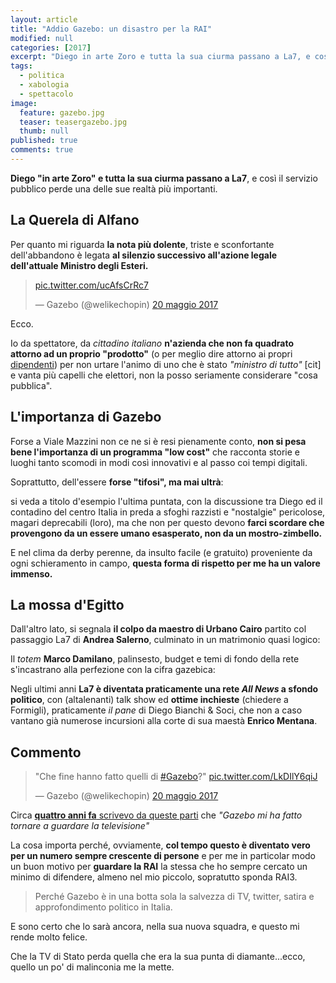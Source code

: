 ```yaml
---
layout: article
title: "Addio Gazebo: un disastro per la RAI"
modified: null
categories: [2017]
excerpt: "Diego in arte Zoro e tutta la sua ciurma passano a La7, e così il servizio pubblico perde una delle sue realtà più importanti."
tags:
  - politica
  - xabologia
  - spettacolo
image: 
  feature: gazebo.jpg
  teaser: teasergazebo.jpg
  thumb: null
published: true
comments: true
---
```


**Diego "in arte Zoro" e tutta la sua ciurma passano a La7**, e così il servizio pubblico perde una delle sue realtà più importanti.

## La Querela di Alfano

Per quanto mi riguarda **la nota più dolente**, triste e sconfortante dell'abbandono è legata **al silenzio successivo all'azione legale dell'attuale Ministro degli Esteri.**

<blockquote class="twitter-tweet" data-lang="it"><p lang="und" dir="ltr"><a href="https://t.co/ucAfsCrRc7">pic.twitter.com/ucAfsCrRc7</a></p>&mdash; Gazebo (@welikechopin) <a href="https://twitter.com/welikechopin/status/865986419906547712">20 maggio 2017</a></blockquote>
<script async src="//platform.twitter.com/widgets.js" charset="utf-8"></script>

Ecco. 

Io da spettatore, da _cittadino italiano_ **n'azienda che non fa quadrato attorno ad un proprio "prodotto"** (o per meglio dire attorno ai propri <u>dipendenti</u>) per non urtare l'animo di uno che è stato _"ministro di tutto"_ [cit] e vanta più capelli che elettori, non la posso seriamente considerare "cosa pubblica".

## L'importanza di Gazebo

Forse a Viale Mazzini non ce ne si è resi pienamente conto, **non si pesa bene l'importanza di un programma "low cost"** che racconta storie e luoghi tanto scomodi in modi così innovativi e al passo coi tempi digitali.

Soprattutto, dell'essere **forse "tifosi", ma mai ultrà**: 

si veda a titolo d'esempio l'ultima puntata, con la discussione tra Diego ed il contadino del centro Italia in preda a sfoghi razzisti e "nostalgie" pericolose, magari deprecabili (loro), ma che non per questo devono **farci scordare che provengono da un essere umano esasperato, non da un mostro-zimbello.**

E nel clima da derby perenne, da insulto facile (e gratuito) proveniente da ogni schieramento in campo, **questa forma di rispetto per me ha un valore immenso.**

## La mossa d'Egitto

Dall'altro lato, si segnala **il colpo da maestro di Urbano Cairo** partito col passaggio La7 di **Andrea Salerno**, culminato in un matrimonio quasi logico: 

Il _totem_ **Marco Damilano**, palinsesto, budget e temi di fondo della rete s'incastrano alla perfezione con la cifra gazebica:

Negli ultimi anni **La7 è diventata praticamente una rete _All News_ a sfondo politico**, con (altalenanti) talk show ed **ottime inchieste** (chiedere a Formigli), praticamente _il pane_ di Diego Bianchi & Soci, che non a caso vantano già numerose incursioni alla corte di sua maestà **Enrico Mentana**.

## Commento

<blockquote class="twitter-video" data-lang="it"><p lang="it" dir="ltr">&quot;Che fine hanno fatto quelli di <a href="https://twitter.com/hashtag/Gazebo?src=hash">#Gazebo</a>?&quot; <a href="https://t.co/LkDIlY6qiJ">pic.twitter.com/LkDIlY6qiJ</a></p>&mdash; Gazebo (@welikechopin) <a href="https://twitter.com/welikechopin/status/865865150808674304">20 maggio 2017</a></blockquote>
<script async src="//platform.twitter.com/widgets.js" charset="utf-8"></script>

Circa [**quattro anni fa** scrivevo da queste parti](https://xabacadabra.com/2013/gazebo/) che _"Gazebo mi ha fatto tornare a guardare la televisione"_

La cosa importa perché, ovviamente, **col tempo questo è diventato vero per un numero sempre crescente di persone** e per me in particolar modo un buon motivo per **guardare la RAI** la stessa che ho sempre cercato un minimo di difendere, almeno nel mio piccolo, sopratutto sponda RAI3.

> Perché Gazebo è in una botta sola la salvezza di TV, twitter, satira e approfondimento politico in Italia.

E sono certo che lo sarà ancora, nella sua nuova squadra, e questo mi rende molto felice.

Che la TV di Stato perda quella che era la sua punta di diamante...ecco, quello un po' di malinconia me la mette.